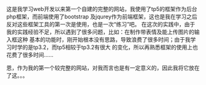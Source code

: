 这是我学习web开发以来第一个自建的完整的网站，我使用了tp5的框架作为后台php框架，而前端使用了bootstrap
及jqurey作为前端框架，这也是我在学习之后反对这些框架工具的第一次是使用，也是一次“练习”吧。
在这次的实践中，由于我的实践经验不足，所以遇到了很多问题，比如：在制作带表情及能上传图片的输入框这种
基本的功能时，刚开始根本没有思路，导致浪费了很多时间；由于我学习时学的是tp3.2，而tp5相较于tp3.2有很大
的变化，所以再熟悉框架的使用上也花费了很多时间......

恩，作为我的第一个较完整的网站，对我而言也是有一定意义的，因此我将它放在了这。。。
